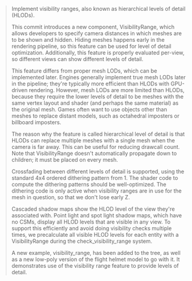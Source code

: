 <!-- Implement visibility ranges, also known as hierarchical levels of detail (HLODs). -->
<!-- https://github.com/bevyengine/bevy/pull/12916 -->

<!-- TODO -->

> Implement visibility ranges, also known as hierarchical levels of detail (HLODs).
>
> This commit introduces a new component, VisibilityRange, which allows developers to specify camera distances in which meshes are to be shown and hidden. Hiding meshes happens early in the rendering pipeline, so this feature can be used for level of detail optimization. Additionally, this feature is properly evaluated per-view, so different views can show different levels of detail.
> 
> This feature differs from proper mesh LODs, which can be implemented later. Engines generally implement true mesh LODs later in the pipeline; they're typically more efficient than HLODs with GPU-driven rendering. However, mesh LODs are more limited than HLODs, because they require the lower levels of detail to be meshes with the same vertex layout and shader (and perhaps the same material) as the original mesh. Games often want to use objects other than meshes to replace distant models, such as octahedral imposters or billboard imposters.
> 
> The reason why the feature is called hierarchical level of detail is that HLODs can replace multiple meshes with a single mesh when the camera is far away. This can be useful for reducing drawcall count. Note that VisibilityRange doesn't automatically propagate down to children; it must be placed on every mesh.
> 
> Crossfading between different levels of detail is supported, using the standard 4x4 ordered dithering pattern from 1. The shader code to compute the dithering patterns should be well-optimized. The dithering code is only active when visibility ranges are in use for the mesh in question, so that we don't lose early Z.
> 
> Cascaded shadow maps show the HLOD level of the view they're associated with. Point light and spot light shadow maps, which have no CSMs, display all HLOD levels that are visible in any view. To support this efficiently and avoid doing visibility checks multiple times, we precalculate all visible HLOD levels for each entity with a VisibilityRange during the check_visibility_range system.
> 
> A new example, visibility_range, has been added to the tree, as well as a new low-poly version of the flight helmet model to go with it. It demonstrates use of the visibility range feature to provide levels of detail.

